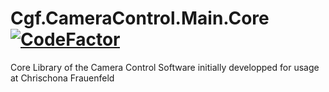 # Cgf.CameraControl.Main.Core [![CodeFactor](https://www.codefactor.io/repository/github/sensslen/cgf.cameracontrol.main.core/badge)](https://www.codefactor.io/repository/github/sensslen/cgf.cameracontrol.main.core)
Core Library of the Camera Control Software initially developped for usage at Chrischona Frauenfeld
